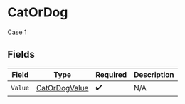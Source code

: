 # CatOrDog

Case 1


## Fields

| Field                                                 | Type                                                  | Required                                              | Description                                           |
| ----------------------------------------------------- | ----------------------------------------------------- | ----------------------------------------------------- | ----------------------------------------------------- |
| `Value`                                               | [CatOrDogValue](../../models/shared/catordogvalue.md) | :heavy_check_mark:                                    | N/A                                                   |